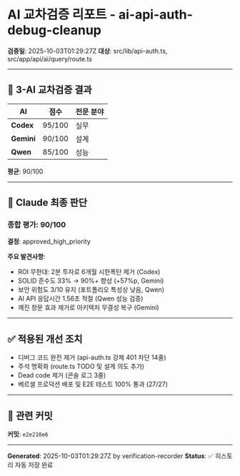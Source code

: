 # AI 교차검증 리포트 - ai-api-auth-debug-cleanup

**검증일**: 2025-10-03T01:29:27Z
**대상**: src/lib/api-auth.ts, src/app/api/ai/query/route.ts

---

## 🤖 3-AI 교차검증 결과

| AI | 점수 | 전문 분야 |
|---|---|---|
| **Codex** | 95/100 | 실무 |
| **Gemini** | 90/100 | 설계 |
| **Qwen** | 85/100 | 성능 |

**평균**: 90/100

---

## 🎯 Claude 최종 판단

### 종합 평가: 90/100

**결정**: approved_high_priority

**주요 발견사항**:
- ROI 무한대: 2분 투자로 6개월 시한폭탄 제거 (Codex)
- SOLID 준수도 33% → 90%+ 향상 (+57%p, Gemini)
- 보안 위험도 3/10 유지 (포트폴리오 특성상 낮음, Qwen)
- AI API 응답시간 1.56초 적절 (Qwen 성능 검증)
- 깨진 창문 효과 제거로 아키텍처 무결성 복구 (Gemini)

---

## ✅ 적용된 개선 조치

- 디버그 코드 완전 제거 (api-auth.ts 강제 401 차단 14줄)
- 주석 명확화 (route.ts TODO 및 설계 의도 추가)
- Dead code 제거 (콘솔 로그 3줄)
- 베르셀 프로덕션 배포 및 E2E 테스트 100% 통과 (27/27)

---

## 🔗 관련 커밋

**커밋**: `e2e210e6`

---

**Generated**: 2025-10-03T01:29:27Z by verification-recorder
**Status**: ✅ 히스토리 자동 저장 완료
